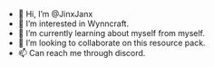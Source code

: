 - 👋 Hi, I’m @JinxJanx
- 👀 I’m interested in Wynncraft.
- 🌱 I’m currently learning about myself from myself.
- 💞️ I’m looking to collaborate on this resource pack.
- 📫 Can reach me through discord.

<!---
JinxJanx/JinxJanx is a ✨ special ✨ repository because its `README.md` (this file) appears on your GitHub profile.
You can click the Preview link to take a look at your changes.
--->
